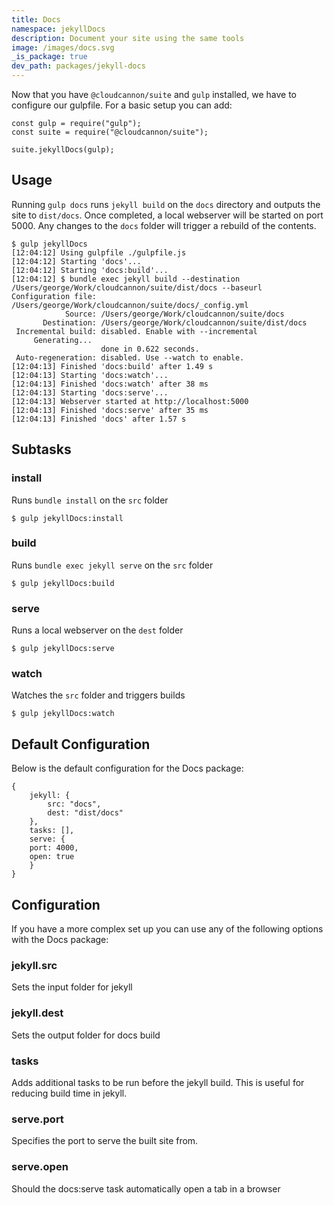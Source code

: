 ```yaml
---
title: Docs
namespace: jekyllDocs
description: Document your site using the same tools
image: /images/docs.svg
_is_package: true
dev_path: packages/jekyll-docs
---
```


Now that you have `@cloudcannon/suite` and `gulp` installed, we have to configure our gulpfile. For a basic setup you can add:

```
const gulp = require("gulp");
const suite = require("@cloudcannon/suite");

suite.jekyllDocs(gulp);
```

## Usage

Running `gulp docs` runs `jekyll build` on the `docs` directory and outputs the site to `dist/docs`. Once completed, a local webserver will be started on port 5000. Any changes to the `docs` folder will trigger a rebuild of the contents.

```
$ gulp jekyllDocs
[12:04:12] Using gulpfile ./gulpfile.js
[12:04:12] Starting 'docs'...
[12:04:12] Starting 'docs:build'...
[12:04:12] $ bundle exec jekyll build --destination /Users/george/Work/cloudcannon/suite/dist/docs --baseurl
Configuration file: /Users/george/Work/cloudcannon/suite/docs/_config.yml
            Source: /Users/george/Work/cloudcannon/suite/docs
       Destination: /Users/george/Work/cloudcannon/suite/dist/docs
 Incremental build: disabled. Enable with --incremental
     Generating...
                    done in 0.622 seconds.
 Auto-regeneration: disabled. Use --watch to enable.
[12:04:13] Finished 'docs:build' after 1.49 s
[12:04:13] Starting 'docs:watch'...
[12:04:13] Finished 'docs:watch' after 38 ms
[12:04:13] Starting 'docs:serve'...
[12:04:13] Webserver started at http://localhost:5000
[12:04:13] Finished 'docs:serve' after 35 ms
[12:04:13] Finished 'docs' after 1.57 s
```

## Subtasks

### install

Runs `bundle install` on the `src` folder

```
$ gulp jekyllDocs:install
```

### build

Runs `bundle exec jekyll serve` on the `src` folder

```
$ gulp jekyllDocs:build
```

### serve

Runs a local webserver on the `dest` folder

```
$ gulp jekyllDocs:serve
```

### watch

Watches the `src` folder and triggers builds

```
$ gulp jekyllDocs:watch
```

## Default Configuration

Below is the default configuration for the Docs package:

```
{
    jekyll: {
        src: "docs",
        dest: "dist/docs"
    },
    tasks: [],
    serve: {
    port: 4000,
    open: true
    }
}
```

## Configuration

If you have a more complex set up you can use any of the following options with the Docs package:

### jekyll.src

Sets the input folder for jekyll

### jekyll.dest

Sets the output folder for docs build

### tasks

Adds additional tasks to be run before the jekyll build. This is useful for reducing build time in jekyll.

### serve.port

Specifies the port to serve the built site from.

### serve.open

Should the docs:serve task automatically open a tab in a browser